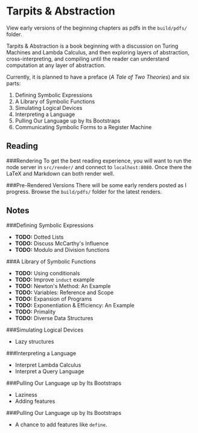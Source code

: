 Tarpits & Abstraction
=====================
View early versions of the beginning chapters as pdfs in the `build/pdfs/` folder.

Tarpits & Abstraction is a book beginning with a discussion on Turing Machines and Lambda Calculus, and then exploring layers of abstraction, cross-interpreting, and compiling until the reader can understand computation at any layer of abstraction.

Currently, it is planned to have a preface (*A Tale of Two Theories*) and six parts:

1. Defining Symbolic Expressions
2. A Library of Symbolic Functions
3. Simulating Logical Devices
4. Interpreting a Language
5. Pulling Our Language up by Its Bootstraps
6. Communicating Symbolic Forms to a Register Machine

Reading
-------
###Rendering
To get the best reading experience, you will want to run the node server in `src/render/` and connect to `localhost:8080`. Once there the LaTeX and Markdown can both render well.

###Pre-Rendered Versions
There will be some early renders posted as I progress. Browse the `build/pdfs/` folder for the latest renders.

Notes
-----
###Defining Symbolic Expressions
- __TODO:__ Dotted Lists
- __TODO:__ Discuss McCarthy's Influence
- __TODO:__ Modulo and Division functions

###A Library of Symbolic Functions
- __TODO:__ Using conditionals
- __TODO:__ Improve `induct` example
- __TODO:__ Newton's Method: An Example
- __TODO:__ Variables: Reference and Scope
- __TODO:__ Expansion of Programs
- __TODO:__ Exponentiation & Efficiency: An Example
- __TODO:__ Primality
- __TODO:__ Diverse Data Structures

###Simulating Logical Devices
- Lazy structures

###Interpreting a Language
- Interpret Lambda Calculus
- Interpret a Query Language

###Pulling Our Language up by Its Bootstraps
- Laziness
- Adding features

###Pulling Our Language up by Its Bootstraps
- A chance to add features like `define`.
